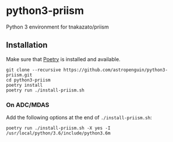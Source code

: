# python3-priism
Python 3 environment for tnakazato/priism

## Installation

Make sure that [Poetry](https://python-poetry.org/) is installed and available.

```shell
git clone --recursive https://github.com/astropenguin/python3-priism.git
cd python3-priism
poetry install
poetry run ./install-priism.sh
```

### On ADC/MDAS

Add the following options at the end of `./install-priism.sh`:

```shell
poetry run ./install-priism.sh -X yes -I /usr/local/python/3.6/include/python3.6m
```
